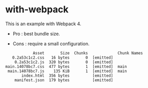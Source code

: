 # with-webpack

This is an example with Webpack 4.

- Pro : best bundle size. 
 
- Cons : require a small configuration. 

```
            Asset       Size  Chunks             Chunk Names
   0.2a53c1c2.css   16 bytes       0  [emitted]
    0.2a53c1c2.js  320 bytes       0  [emitted]
main.14078bc7.css  477 bytes       1  [emitted]  main
 main.14078bc7.js    135 KiB       1  [emitted]  main
       index.html  356 bytes          [emitted]
    manifest.json  179 bytes          [emitted]
```